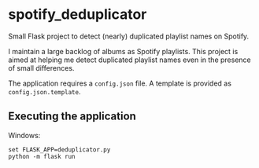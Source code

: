 # spotify_deduplicator

Small Flask project to detect (nearly) duplicated playlist names on Spotify.

I maintain a large backlog of albums as Spotify playlists. This project is aimed at helping me detect duplicated playlist names even in the presence of small differences. 

The application requires a `config.json` file. A template is provided as `config.json.template`.

## Executing the application

Windows:

```
set FLASK_APP=deduplicator.py
python -m flask run
```
